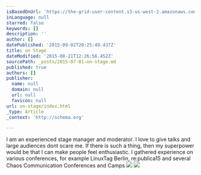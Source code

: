 ```yaml
---
isBasedOnUrl: 'https://the-grid-user-content.s3-us-west-2.amazonaws.com/d6fb1027-bbff-4f45-8205-6bec980271e2.jpg'
inLanguage: null
starred: false
keywords: []
description: ''
author: []
datePublished: '2015-09-02T20:25:49.437Z'
title: on Stage
dateModified: '2015-08-21T12:26:56.452Z'
sourcePath: _posts/2015-07-01-on-stage.md
published: true
authors: []
publisher:
  name: null
  domain: null
  url: null
  favicon: null
url: on-stage/index.html
_type: Article
_context: 'http://schema.org'

---
```

I am an experienced stage manager and moderator. I love to give talks and large audiences dont scare me.  If there is such a thing, then my superpower would be that I can make people feel enthusiastic.  I gathered experience on various conferences, for example LinuxTag Berlin, re:publica15 and several Chaos Communication Conferences and Camps
![](https://the-grid-user-content.s3-us-west-2.amazonaws.com/573a0e80-62db-4185-af76-d15fea176f8b.jpg)
![](https://the-grid-user-content.s3-us-west-2.amazonaws.com/babe117e-80f4-446f-8e2e-235824f9b0d8.jpg)